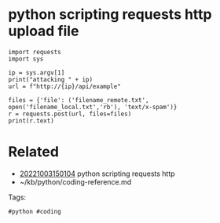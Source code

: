 # python scripting requests http upload file
```
import requests
import sys

ip = sys.argv[1]
print("attacking " + ip)
url = f"http://{ip}/api/example"

files = {'file': ('filename_remote.txt', open('filename_local.txt','rb'), 'text/x-spam')}
r = requests.post(url, files=files)
print(r.text)
```

# Related

- [20221003150104](/zet/20221003150104/README.md) python scripting requests http
- ~/kb/python/coding-reference.md

Tags:

    #python #coding 
